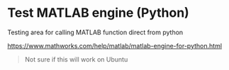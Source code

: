 # **Test MATLAB engine (Python)**

Testing area for calling MATLAB function direct from python

https://www.mathworks.com/help/matlab/matlab-engine-for-python.html

> Not sure if this will work on Ubuntu
